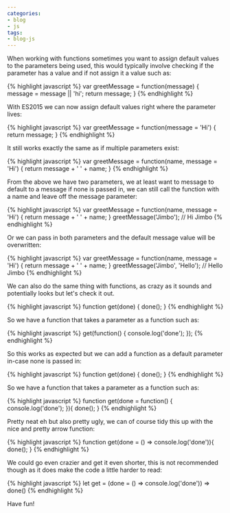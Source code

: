 ```yaml
---
categories:
- blog
- js
tags: 
- blog-js
---
```


When working with functions sometimes you want to assign default values to the parameters being used, this would typically involve checking if the parameter has a value and if not assign it a value such as:

{% highlight javascript %}
var greetMessage = function(message) {
  message = message || 'hi';
  return message;
}
{% endhighlight %}

With ES2015 we can now assign default values right where the parameter lives:

{% highlight javascript %}
var greetMessage = function(message = 'Hi') {
  return message;
}
{% endhighlight %}

It still works exactly the same as if multiple parameters exist:

{% highlight javascript %}
var greetMessage = function(name, message = 'Hi') {
  return message + ' ' + name;
}
{% endhighlight %}

From the above we have two parameters, we at least want to message to default to a message if none is passed in, we can still call the function with a name and leave off the message parameter:

{% highlight javascript %}
var greetMessage = function(name, message = 'Hi') {
  return message + ' ' + name;
}
greetMessage('Jimbo'); // Hi Jimbo
{% endhighlight %}

Or we can pass in both parameters and the default message value will be overwritten:

{% highlight javascript %}
var greetMessage = function(name, message = 'Hi') {
  return message + ' ' + name;
}
greetMessage('Jimbo', 'Hello'); // Hello Jimbo
{% endhighlight %}

We can also do the same thing with functions, as crazy as it sounds and potentially looks but let's check it out.

{% highlight javascript %}
function get(done) {
  done();
}
{% endhighlight %}

So we have a function that takes a parameter as a function such as:

{% highlight javascript %}
get(function() {
  console.log('done');
});
{% endhighlight %}

So this works as expected but we can add a function as a default parameter in-case none is passed in:

{% highlight javascript %}
function get(done) {
  done();
}
{% endhighlight %}

So we have a function that takes a parameter as a function such as:

{% highlight javascript %}
function get(done = function() {
    console.log('done');
}){
  done();
}
{% endhighlight %}

Pretty neat eh but also pretty ugly, we can of course tidy this up with the nice and pretty arrow function:

{% highlight javascript %}
function get(done = () => console.log('done')){
  done();
}
{% endhighlight %}

We could go even crazier and get it even shorter, this is not recommended though as it does make the code a little harder to read:

{% highlight javascript %}
let get = (done = () => console.log('done')) => done()
{% endhighlight %}

Have fun!
